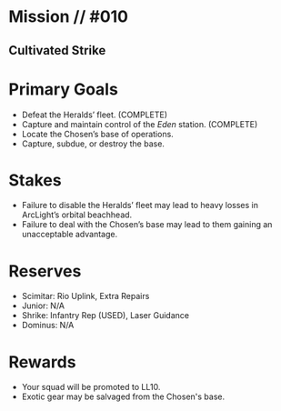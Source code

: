 # Mission // #010
## Cultivated Strike
# Primary Goals
- Defeat the Heralds’ fleet. (COMPLETE)
- Capture and maintain control of the *Eden* station. (COMPLETE)
- Locate the Chosen’s base of operations.
- Capture, subdue, or destroy the base.

# Stakes
- Failure to disable the Heralds’ fleet may lead to heavy losses in ArcLight’s orbital beachhead.
- Failure to deal with the Chosen’s base may lead to them gaining an unacceptable advantage.

# Reserves
- Scimitar: Rio Uplink, Extra Repairs
- Junior: N/A
- Shrike: Infantry Rep (USED), Laser Guidance
- Dominus: N/A

# Rewards
- Your squad will be promoted to LL10.
- Exotic gear may be salvaged from the Chosen's base.